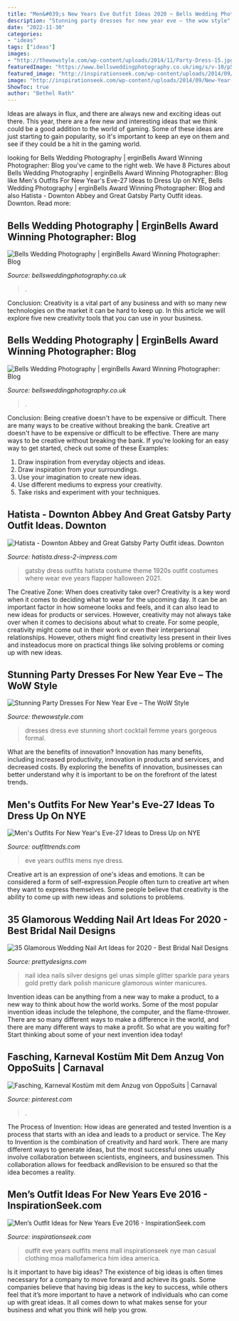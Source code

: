 ```yaml
---
title: "Men&#039;s New Years Eve Outfit Ideas 2020 ~ Bells Wedding Photography"
description: "Stunning party dresses for new year eve – the wow style"
date: "2022-11-30"
categories:
- "ideas"
tags: ["ideas"]
images:
- "http://thewowstyle.com/wp-content/uploads/2014/11/Party-Dress-15.jpg"
featuredImage: "https://www.bellsweddingphotography.co.uk/img/s/v-10/p501551328-4.jpg"
featured_image: "http://inspirationseek.com/wp-content/uploads/2014/09/New-Year-Outfit-Ideas-For-Men-2015.jpg"
image: "http://inspirationseek.com/wp-content/uploads/2014/09/New-Year-Outfit-Ideas-For-Men-2015.jpg"
ShowToc: true
author: "Bethel Rath"
---
```



Ideas are always in flux, and there are always new and exciting ideas out there. This year, there are a few new and interesting ideas that we think could be a good addition to the world of gaming. Some of these ideas are just starting to gain popularity, so it's important to keep an eye on them and see if they could be a hit in the gaming world.

	

		
looking for Bells Wedding Photography | erginBells Award Winning Photographer: Blog you've came to the right web. We have 8 Pictures about Bells Wedding Photography | erginBells Award Winning Photographer: Blog like Men&#039;s Outfits For New Year&#039;s Eve-27 Ideas to Dress Up on NYE, Bells Wedding Photography | erginBells Award Winning Photographer: Blog and also Hatista - Downton Abbey and Great Gatsby Party Outfit ideas. Downton. Read more:
		
    
## Bells Wedding Photography | ErginBells Award Winning Photographer: Blog

<img loading=lazy src="https://www.bellsweddingphotography.co.uk/img/s/v-10/p2582118708-5.jpg" onerror="this.onerror=null;this.src='https://tse4.mm.bing.net/th?id=OIP.SEc9tQvRsBE92kJDlkG_pAHaE7&amp;pid=15.1';" alt="Bells Wedding Photography | erginBells Award Winning Photographer: Blog">

_Source: bellsweddingphotography.co.uk_

>. 

	

Conclusion:
Creativity is a vital part of any business and with so many new technologies on the market it can be hard to keep up. In this article we will explore five new creativity tools that you can use in your business.

    
## Bells Wedding Photography | ErginBells Award Winning Photographer: Blog

<img loading=lazy src="https://www.bellsweddingphotography.co.uk/img/s/v-10/p501551328-4.jpg" onerror="this.onerror=null;this.src='https://tse4.mm.bing.net/th?id=OIP.e4SySghBZ6nek3mw90YDGgHaE7&amp;pid=15.1';" alt="Bells Wedding Photography | erginBells Award Winning Photographer: Blog">

_Source: bellsweddingphotography.co.uk_

>. 

	

Conclusion: Being creative doesn't have to be expensive or difficult. There are many ways to be creative without breaking the bank.
Creative art doesn't have to be expensive or difficult to be effective. There are many ways to be creative without breaking the bank. If you're looking for an easy way to get started, check out some of these Examples: 
1. Draw inspiration from everyday objects and ideas.
2. Draw inspiration from your surroundings.
3. Use your imagination to create new ideas. 
4. Use different mediums to express your creativity.
5. Take risks and experiment with your techniques.

    
## Hatista - Downton Abbey And Great Gatsby Party Outfit Ideas. Downton

<img loading=lazy src="http://hatista.dress-2-impress.com/images/outfits/gatsby-party-grey-green-outfit-idea.jpg" onerror="this.onerror=null;this.src='https://tse3.mm.bing.net/th?id=OIP.rn-8kAXSl_wtn0_JUp9RnwHaLW&amp;pid=15.1';" alt="Hatista - Downton Abbey and Great Gatsby Party Outfit ideas. Downton">

_Source: hatista.dress-2-impress.com_

>gatsby dress outfits hatista costume theme 1920s outfit costumes where wear eve years flapper halloween 2021. 

	

The Creative Zone: When does creativity take over?
Creativity is a key word when it comes to deciding what to wear for the upcoming day. It can be an important factor in how someone looks and feels, and it can also lead to new ideas for products or services. However, creativity may not always take over when it comes to decisions about what to create. For some people, creativity might come out in their work or even their interpersonal relationships. However, others might find creativity less present in their lives and insteadocus more on practical things like solving problems or coming up with new ideas.

    
## Stunning Party Dresses For New Year Eve – The WoW Style

<img loading=lazy src="http://thewowstyle.com/wp-content/uploads/2014/11/Party-Dress-15.jpg" onerror="this.onerror=null;this.src='https://tse2.mm.bing.net/th?id=OIP._4Vn_b_TF7nqNAdVekEUiwHaMa&amp;pid=15.1';" alt="Stunning Party Dresses For New Year Eve – The WoW Style">

_Source: thewowstyle.com_

>dresses dress eve stunning short cocktail femme years gorgeous formal. 

	

What are the benefits of innovation?
Innovation has many benefits, including increased productivity, innovation in products and services, and decreased costs. By exploring the benefits of innovation, businesses can better understand why it is important to be on the forefront of the latest trends.

    
## Men&#039;s Outfits For New Year&#039;s Eve-27 Ideas To Dress Up On NYE

<img loading=lazy src="https://www.outfittrends.com/wp-content/uploads/2015/11/New-Years-Eve-110.jpg" onerror="this.onerror=null;this.src='https://tse4.mm.bing.net/th?id=OIP.NroIOAaBCnXOZh8ff9QyVQHaIq&amp;pid=15.1';" alt="Men&#039;s Outfits For New Year&#039;s Eve-27 Ideas to Dress Up on NYE">

_Source: outfittrends.com_

>eve years outfits mens nye dress. 

	

Creative art is an expression of one's ideas and emotions. It can be considered a form of self-expression.People often turn to creative art when they want to express themselves. Some people believe that creativity is the ability to come up with new ideas and solutions to problems.

    
## 35 Glamorous Wedding Nail Art Ideas For 2020 - Best Bridal Nail Designs

<img loading=lazy src="http://www.prettydesigns.com/wp-content/uploads/2015/08/Black-Wedding-Nail-Idea.jpg" onerror="this.onerror=null;this.src='https://tse1.mm.bing.net/th?id=OIP.RNGvYpvk75qLMt_d2eMDggHaHa&amp;pid=15.1';" alt="35 Glamorous Wedding Nail Art Ideas for 2020 - Best Bridal Nail Designs">

_Source: prettydesigns.com_

>nail idea nails silver designs gel unas simple glitter sparkle para years gold pretty dark polish manicure glamorous winter manicures. 

	

Invention ideas can be anything from a new way to make a product, to a new way to think about how the world works. Some of the most popular invention ideas include the telephone, the computer, and the flame-thrower. There are so many different ways to make a difference in the world, and there are many different ways to make a profit. So what are you waiting for? Start thinking about some of your next invention idea today!

    
## Fasching, Karneval Kostüm Mit Dem Anzug Von OppoSuits | Carnaval

<img loading=lazy src="https://i.pinimg.com/originals/58/a1/d3/58a1d35972b2f144b2ccc4e4dd4aa175.jpg" onerror="this.onerror=null;this.src='https://tse4.mm.bing.net/th?id=OIP.AuCIh44axhf6jRGQe00gqgHaTQ&amp;pid=15.1';" alt="Fasching, Karneval Kostüm mit dem Anzug von OppoSuits | Carnaval">

_Source: pinterest.com_

>. 

	

The Process of Invention: How ideas are generated and tested
Invention is a process that starts with an idea and leads to a product or service. The Key to Invention is the combination of creativity and hard work. There are many different ways to generate ideas, but the most successful ones usually involve collaboration between scientists, engineers, and businessmen. This collaboration allows for feedback andRevision to be ensured so that the idea becomes a reality.

    
## Men’s Outfit Ideas For New Years Eve 2016 - InspirationSeek.com

<img loading=lazy src="http://inspirationseek.com/wp-content/uploads/2014/09/New-Year-Outfit-Ideas-For-Men-2015.jpg" onerror="this.onerror=null;this.src='https://tse3.mm.bing.net/th?id=OIP.WyxKXBlLx7g4xsIHeSrqWQHaLf&amp;pid=15.1';" alt="Men’s Outfit Ideas for New Years Eve 2016 - InspirationSeek.com">

_Source: inspirationseek.com_

>outfit eve years outfits mens mall inspirationseek nye man casual clothing moa mallofamerica him idea america. 

	

Is it important to have big ideas?
The existence of big ideas is often times necessary for a company to move forward and achieve its goals. Some companies believe that having big ideas is the key to success, while others feel that it’s more important to have a network of individuals who can come up with great ideas. It all comes down to what makes sense for your business and what you think will help you grow.

